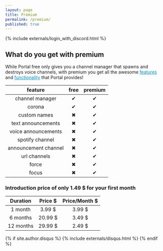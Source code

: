 ```yaml
---
layout: page
title: Premium
permalink: /premium/
published: true
---
```


<div class="page" markdown="1">

{% include externals/login_with_discord.html %}

## What do you get with premium
While Portal free only gives you a channel manager that spawns and destroys voice channels, with premium
you get all the awesome <a href="{{ '/features' | prepend: site.baseurl }}" style="color:#008CBA">features</a>
and <a href="{{ '/documentation' | prepend: site.baseurl }}" style="color:#008CBA">functionality</a>
 that Portal provides!

| feature | free  | premium |
| :-----: | :-----: | :-----: |
| channel manager | ✔ | ✔ |
| corona | ✔ |   ✔ |
| custom names |   ✖ |  ✔ |
| text announcements | ✖ |   ✔ |
| voice announcements | ✖ |   ✔ |
| spotify channel | ✖ |   ✔ |
| announcement channel | ✖ |   ✔ |
| url channels | ✖ |   ✔ |
| force | ✖ |   ✔ |
| focus | ✖ |   ✔ |

### Introduction price of only 1.49 $ for your first month

| Duration | Price $  | Price/Month $ |
| :-----: | :-----: | :-----: |
| 1  month      | 3.99 $ | 3.99 $ |
| 6  months      |   20.99 $ |   3.49 $ |
| 12 months      |    29.99 $ |    2.49 $ |

{% if site.author.disqus %}
    {% include externals/disqus.html %}
{% endif %}

</div>
